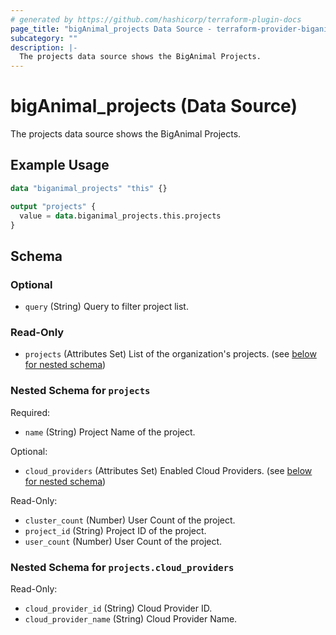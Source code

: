 ```yaml
---
# generated by https://github.com/hashicorp/terraform-plugin-docs
page_title: "bigAnimal_projects Data Source - terraform-provider-biganimal"
subcategory: ""
description: |-
  The projects data source shows the BigAnimal Projects.
---
```


# bigAnimal_projects (Data Source)

The projects data source shows the BigAnimal Projects.

## Example Usage

```terraform
data "biganimal_projects" "this" {}

output "projects" {
  value = data.biganimal_projects.this.projects
}
```

<!-- schema generated by tfplugindocs -->
## Schema

### Optional

- `query` (String) Query to filter project list.

### Read-Only

- `projects` (Attributes Set) List of the organization's projects. (see [below for nested schema](#nestedatt--projects))

<a id="nestedatt--projects"></a>
### Nested Schema for `projects`

Required:

- `name` (String) Project Name of the project.

Optional:

- `cloud_providers` (Attributes Set) Enabled Cloud Providers. (see [below for nested schema](#nestedatt--projects--cloud_providers))

Read-Only:

- `cluster_count` (Number) User Count of the project.
- `project_id` (String) Project ID of the project.
- `user_count` (Number) User Count of the project.

<a id="nestedatt--projects--cloud_providers"></a>
### Nested Schema for `projects.cloud_providers`

Read-Only:

- `cloud_provider_id` (String) Cloud Provider ID.
- `cloud_provider_name` (String) Cloud Provider Name.

